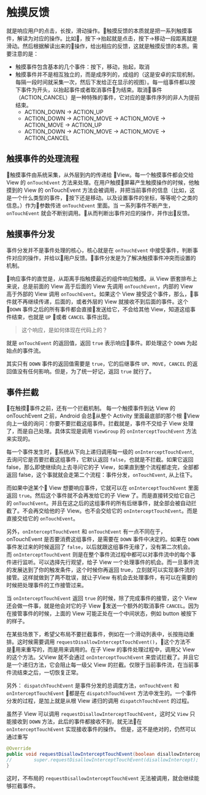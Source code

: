 # 触摸反馈

就是响应用户的点击，长按，滑动操作。触摸反馈的本质就是把一系列触摸事件，解读为对应的操作。比如，按下->抬起就是点击，按下->移动一段距离就是滑动。然后根据解读出来的操作，给出相应的反馈，这就是触摸反馈的本质。需要注意的是：
- 触摸事件包含基本的几个事件：按下，移动，抬起，取消
- 触摸事件并不是相互独立的，而是成序列的，成组的（这是安卓的实现机制，每隔一段时间就采集一次，然后下发给正在显示的视图）。每一组事件都以按下事件为开头，以抬起事件或者取消事件为结束。取消事件（ACTION_CANCEL）是一种特殊的事件，它对应的是事件序列的非人为提前结束。
    - ACTION_DOWN -> ACTION_UP
    - ACTION_DOWN -> ACTION_MOVE -> ACTION_MOVE -> ACTION_MOVE -> ACTION_UP
    - ACTION_DOWN -> ACTION_MOVE -> ACTION_MOVE -> ACTION_CANCEL


## 触摸事件的处理流程

触摸事件由系统采集，从外层到内的传递给 View。每一个触摸事件都会交给 View 的 `onTouchEvent` 方法来处理。在用户触摸屏幕产生触摸操作的时候，他触摸到的 View 的 onTouchEvent 方法会被调用，并把当前事件的信息（比如，这是一个什么类型的事件，按下还是移动。以及设置事件的坐标，等等呢个之类的信息。）作为参数传进 `onTouchEvent` 里面。当 一系列事件不断产生，`onTouchEvent` 就会不断别调用。从而判断出事件对应的操作，并作出反馈。

## 触摸事件分发

事件分发并不是事件处理的核心，核心就是在 `onTouchEvent` 中接受事件，判断事件对应的操作，并给以用户反馈。事件分发是为了解决触摸事件冲突而设置的机制。

响应事件的直觉是，从距离手指触摸最近的组件响应触摸。从 View 嵌套排布上来说，总是前面的 View 高于后面的 View 先调用 `onTouchEvent`，内部的 View 高于外部的 View 调用 `onTouchEvent`。如果这个 View 接受这个事件，那么，事件就不再继续传递，后面的，或者外层的 View 就接收不到后面的事件。这个 `DOWN` 事件之后的所有事件都会直接发送给它，不会给其他 View，知道这组事件结束，也就是 `UP` 或者 `CANCEL` 事件出现。

> 这个响应，是如何体现在代码上的？

就是 `onTouchEvent` 的返回值，返回 `true` 表示响应事件。即处理这个 `DOWN` 为起始点的事件流。

其实只有 `DOWN` 事件的返回值需要是 `true`，它的后继事件 `UP`、`MOVE`，`CANCEL` 的返回值没有任何影响。但是，为了统一好记，返回 `true` 就行了。

## 事件拦截

在触摸事件之前，还有一个拦截机制。 每一个触摸事件到达 View 的 onTouchEvent 之前，Android 会总从整个 Activity 里面最底部的那个根 View 向上一级的询问：你要不要拦截这组事件。拦截就是，事件不交给子 View 处理了，而是自己处理。具体实现是调用 `ViewGroup` 的 `onInterceptTouchEvent` 方法来实现的。

每一个事件发生时，系统从下向上递归调用每一级的 `onInterceptTouchEvent`, 去询问它是否要拦截这组事件，它默认返回 `false`，也就是不拦截。如果它返回 false，那么即使继续向上去寻问它的子 View，如果直到整个流程都走完，全部都返回 false，这个事就就会走第二个流程：事件分发，`onTouchEvent`, 从上往下。

而如果中途某个 View 想要响应事件，它就可以在 `onInterceptTouchEvent` 里面返回 `true`。然后这个事件就不会再发给它的子 View 了。而是直接转交给它自己的 `onTouchEvent`。并且在这之后的这组事件的所有后继事件，就全部会被自动拦截了。不会再交给他的子 View。也不会交给它的 `onInterceptTouchEvent`。而是直接交给它的 `onTouchEvent`。

另外，`onInterceptTouchEvent` 和 `onTouchEvent` 有一点不同在于，onTouchEvent 是否要消费这组事件，是需要在 `DOWN` 事件中决定的。如果在 `DOWN` 事件发过来的时候返回了 `false`，以后就跟这组事件无缘了，没有第二次机会。 而 `onInterceptTouchEvent` 则是在整个事件流过程中都可以对事件流中的每个事件进行监听。可以选择先行观望，给子 View 一个处理事件的机会。而一旦事件流的发展达到了你的触发条件，这个时候你再返回 true，立刻就可以实现事件流的接管。这样就做到了两不耽误，就让子View 有机会去处理事件，有可以在需要的时候把处理事件的工作接管过来。

当 `onInterceptTouchEvent` 返回 `true` 的时候，除了完成事件的接管，这个 View 还会做一件事，就是他会对它的子 View 发送一个额外的取消事件 `CANCEL`。因为在接管事件的时候，上面的 View 可能正处在一个中间状态，例如 button 被按下的样子。

在某些场景下，希望父布局不要拦截事件，例如在一个滑动列表中，长按拖动重排。这时候需要调用 `requestDisallowInterceptTouchEvent()`，这个方法不是用来重写的，而是用来调用的。在子 View 的事件处理过程中，调用父 View 的这个方法。父View 就不会通过 `onInterceptTouchEvent` 来尝试拦截了。并且它是一个递归方法，它会阻止每一级父 View 的拦截。仅限于当前事件流，在当前事件流结束之后，一切恢复正常。

另外： `dispatchTouchEvent` 是事件分发的总调度方法，`onTouchEvent` 和 `onInterceptTouchEvent` 都是在 `dispatchTouchEvent` 方法中发生的。一个事件分发的过程，是加上就是从根 View 递归的调用 `dispatchTouchEvent` 的过程。

虽然子 View 可以调用 `requestDisallowInterceptTouchEvent`，这时父 `View` 只能接收到 `DOWN` 方法，此后的事件都接收不到，就无法在 `onInterceptTouchEvent` 实现接收事件的操作。 但是，这不是绝对的，仍然可以通过重写
```java
@Override
public void requestDisallowInterceptTouchEvent(boolean disallowIntercept) {
//        super.requestDisallowInterceptTouchEvent(disallowIntercept);
}
```
这时，不布局的 `requestDisallowInterceptTouchEvent` 无法被调用，就会继续能够拦截事件。
